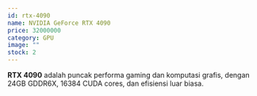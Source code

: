 ```yaml
---
id: rtx-4090
name: NVIDIA GeForce RTX 4090
price: 32000000
category: GPU
image: ""
stock: 2
---
```


**RTX 4090** adalah puncak performa gaming dan komputasi grafis, dengan 24GB GDDR6X, 16384 CUDA cores, dan efisiensi luar biasa.
